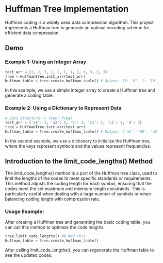 # Huffman Tree Implementation

Huffman coding is a widely used data compression algorithm. This project implements a Huffman tree to generate an optimal encoding scheme for efficient data compression.

## Demo

### Example 1: Using an Integer Array

```python
test_arr = [1, 2, 3, 1, 2, 1, 1, 2, 3, 3, 3, 3]
tree = HuffmanTree.init_arr(test_arr)
huffman_table = tree.create_huffman_table() # Output: {3: '0', 1: '10', 2: '110'}
```

In this example, we use a simple integer array to create a Huffman tree and generate a coding table.

### Example 2: Using a Dictionary to Represent Data

```python
# Data structure -> {key: freq}
test_arr = {'a1': 5, 'a2': 5, 'b': 3, 'c1': 1, 'c2': 1, 'd': 2}
tree = HuffmanTree.init_arr(test_arr)
huffman_table = tree.create_huffman_table() # Output: {'a1': '00', 'a2': '01', 'b': '10', 'd': '110', 'c2': '1110', 'c1': '11110'}
```

In the second example, we use a dictionary to initialize the Huffman tree, where the keys represent symbols and the values represent frequencies.

## Introduction to the limit_code_lengths() Method

The limit_code_lengths() method is a part of the Huffman tree class, used to limit the lengths of the codes to meet specific standards or requirements. This method adjusts the coding length for each symbol, ensuring that the codes meet the set maximum and minimum length constraints. This is particularly useful when dealing with a large number of symbols or when balancing coding length with compression rate.

### Usage Example:

After creating a Huffman tree and generating the basic coding table, you can call this method to optimize the code lengths.

```python
tree.limit_code_lengths() ## Add this
huffman_table = tree.create_huffman_table()
```

After calling limit_code_lengths(), you can regenerate the Huffman table to see the updated codes.

